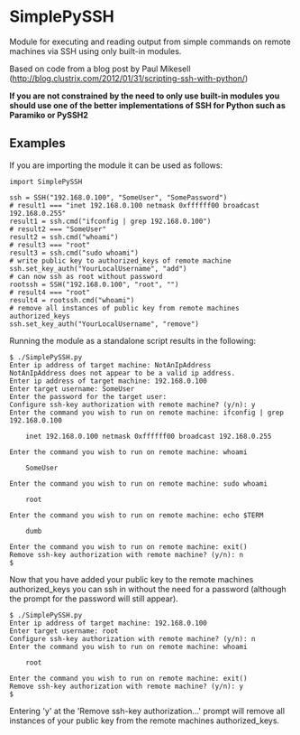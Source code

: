 # SimplePySSH
Module for executing and reading output from simple commands on remote machines via SSH using only built-in modules.

Based on code from a blog post by Paul Mikesell (http://blog.clustrix.com/2012/01/31/scripting-ssh-with-python/)

**If you are not constrained by the need to only use built-in modules you should use one of the better 
implementations of SSH for Python such as Paramiko or PySSH2**

## Examples

If you are importing the module it can be used as follows:
```
import SimplePySSH

ssh = SSH("192.168.0.100", "SomeUser", "SomePassword")
# result1 === "inet 192.168.0.100 netmask 0xffffff00 broadcast 192.168.0.255"
result1 = ssh.cmd("ifconfig | grep 192.168.0.100")
# result2 === "SomeUser"
result2 = ssh.cmd("whoami")
# result3 === "root"
result3 = ssh.cmd("sudo whoami")
# write public key to authorized_keys of remote machine
ssh.set_key_auth("YourLocalUsername", "add")
# can now ssh as root without password
rootssh = SSH("192.168.0.100", "root", "")
# result4 === "root"
result4 = rootssh.cmd("whoami")
# remove all instances of public key from remote machines authorized_keys
ssh.set_key_auth("YourLocalUsername", "remove")

```

Running the module as a standalone script results in the following:
```
$ ./SimplePySSH.py 
Enter ip address of target machine: NotAnIpAddress
NotAnIpAddress does not appear to be a valid ip address.
Enter ip address of target machine: 192.168.0.100
Enter target username: SomeUser
Enter the password for the target user:
Configure ssh-key authorization with remote machine? (y/n): y 
Enter the command you wish to run on remote machine: ifconfig | grep 192.168.0.100

	inet 192.168.0.100 netmask 0xffffff00 broadcast 192.168.0.255

Enter the command you wish to run on remote machine: whoami

	SomeUser

Enter the command you wish to run on remote machine: sudo whoami

	root

Enter the command you wish to run on remote machine: echo $TERM

	dumb

Enter the command you wish to run on remote machine: exit()
Remove ssh-key authorization with remote machine? (y/n): n
$
```
Now that you have added your public key to the remote machines authorized_keys you can ssh in 
without the need for a password (although the prompt for the password will still appear).
```
$ ./SimplePySSH.py
Enter ip address of target machine: 192.168.0.100
Enter target username: root
Configure ssh-key authorization with remote machine? (y/n): n
Enter the command you wish to run on remote machine: whoami

	root

Enter the command you wish to run on remote machine: exit()
Remove ssh-key authorization with remote machine? (y/n): y
$
```
Entering 'y' at the 'Remove ssh-key authorization...' prompt will remove all instances of your public key
from the remote machines authorized_keys.
